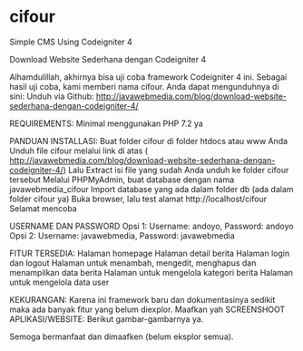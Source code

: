 # cifour
Simple CMS Using Codeigniter 4

Download Website Sederhana dengan Codeigniter 4

Alhamdulillah, akhirnya bisa uji coba framework Codeigniter 4 ini. Sebagai hasil uji coba, kami memberi nama cifour. Anda dapat mengunduhnya di sini:
Unduh via Github: http://javawebmedia.com/blog/download-website-sederhana-dengan-codeigniter-4/

REQUIREMENTS:
Minimal menggunakan PHP 7.2 ya

PANDUAN INSTALLASI:
Buat folder cifour di folder htdocs atau www Anda
Unduh file cifour melalui link di atas ( http://javawebmedia.com/blog/download-website-sederhana-dengan-codeigniter-4/)
Lalu Extract isi file yang sudah Anda unduh ke folder cifour tersebut
Melalui PHPMyAdmin, buat database dengan nama javawebmedia_cifour
Import database yang ada dalam folder db (ada dalam folder cifour ya)
Buka browser, lalu test alamat http://localhost/cifour
Selamat mencoba

USERNAME DAN PASSWORD
Opsi 1: Username: andoyo, Password: andoyo
Opsi 2: Username: javawebmedia, Password: javawebmedia

FITUR TERSEDIA:
Halaman homepage
Halaman detail berita
Halaman login dan logout
Halaman untuk menambah, mengedit, menghapus dan menampilkan data berita
Halaman untuk mengelola kategori berita
Halaman untuk mengelola data user

KEKURANGAN:
Karena ini framework baru dan dokumentasinya sedikit maka ada banyak fitur yang belum diexplor. Maafkan yah
SCREENSHOOT APLIKASI/WEBSITE:
Berikut gambar-gambarnya ya.

Semoga bermanfaat dan dimaafken (belum eksplor semua).
